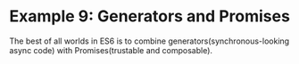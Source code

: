 Example 9: Generators and Promises
==================================
The best of all worlds in ES6 is to combine generators(synchronous-looking async code)
with Promises(trustable and composable).